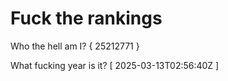 # Fuck the rankings

Who the hell am I?
{ 25212771 }

What fucking year is it?
[ 2025-03-13T02:56:40Z ]
